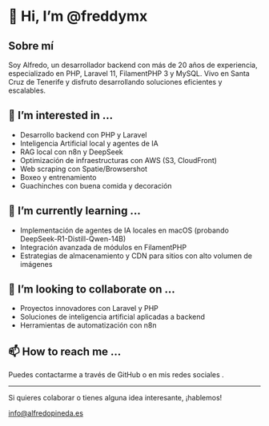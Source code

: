 # 👋 Hi, I’m @freddymx

## Sobre mí

Soy Alfredo, un desarrollador backend con más de 20 años de experiencia, especializado en PHP, Laravel 11, FilamentPHP 3 y MySQL. Vivo en Santa Cruz de Tenerife y disfruto desarrollando soluciones eficientes y escalables.

## 👀 I’m interested in ...

- Desarrollo backend con PHP y Laravel
- Inteligencia Artificial local y agentes de IA
- RAG local con n8n y DeepSeek
- Optimización de infraestructuras con AWS (S3, CloudFront)
- Web scraping con Spatie/Browsershot
- Boxeo y entrenamiento
- Guachinches con buena comida y decoración

## 🌱 I’m currently learning ...

- Implementación de agentes de IA locales en macOS (probando DeepSeek-R1-Distill-Qwen-14B)
- Integración avanzada de módulos en FilamentPHP
- Estrategias de almacenamiento y CDN para sitios con alto volumen de imágenes

## 💞️ I’m looking to collaborate on ...

- Proyectos innovadores con Laravel y PHP
- Soluciones de inteligencia artificial aplicadas a backend
- Herramientas de automatización con n8n

## 📫 How to reach me ...

Puedes contactarme a través de GitHub o en mis redes sociales .

---

Si quieres colaborar o tienes alguna idea interesante, ¡hablemos!

[info@alfredopineda.es](mailto\:info@alfredopineda.es)
